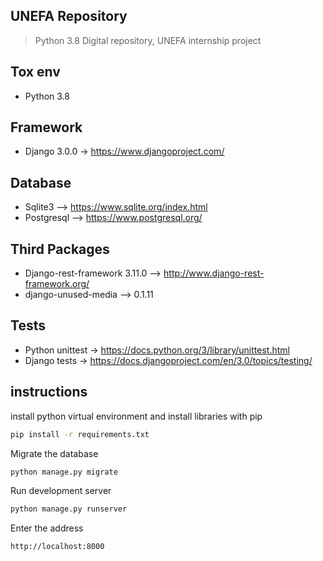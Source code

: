 ## UNEFA Repository

> Python 3.8
> Digital repository, UNEFA internship project

## Tox env

* Python 3.8

## Framework

* Django 3.0.0 -> https://www.djangoproject.com/

## Database

* Sqlite3 --> https://www.sqlite.org/index.html
* Postgresql --> https://www.postgresql.org/

## Third Packages

* Django-rest-framework 3.11.0 --> http://www.django-rest-framework.org/
* django-unused-media --> 0.1.11

## Tests

* Python unittest -> https://docs.python.org/3/library/unittest.html
* Django tests -> https://docs.djangoproject.com/en/3.0/topics/testing/

## instructions

install python virtual environment and install libraries with pip

```bash
pip install -r requirements.txt
```

Migrate the database

```bash
python manage.py migrate
```

Run development server

```bash
python manage.py runserver
```

Enter the address

```bash
http://localhost:8000
```
